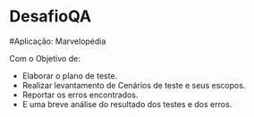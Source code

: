 # DesafioQA

#Aplicação: Marvelopédia

Com o Objetivo de:

- Elaborar o plano de teste.
- Realizar levantamento de Cenários de teste e seus escopos.
- Reportar os erros encontrados.
- E uma breve análise do resultado dos testes e dos erros.
